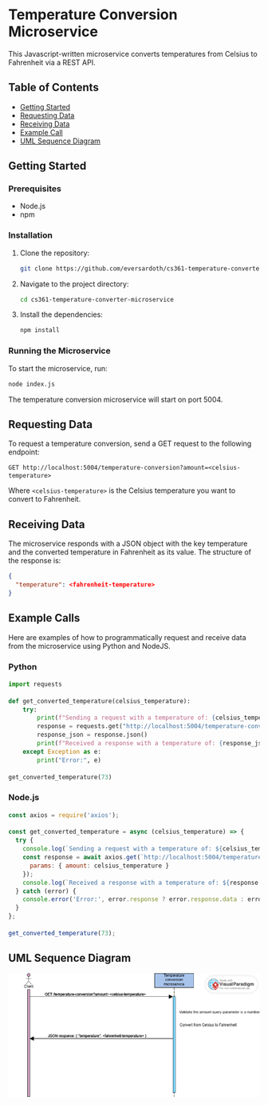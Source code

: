 # Temperature Conversion Microservice

This Javascript-written microservice converts temperatures from Celsius to Fahrenheit via a REST API.

## Table of Contents
- [Getting Started](#getting-started)
- [Requesting Data](#requesting-data)
- [Receiving Data](#receiving-data)
- [Example Call](#example-call)
- [UML Sequence Diagram](#uml-sequence-diagram)

## Getting Started

### Prerequisites
- Node.js
- npm

### Installation
1. Clone the repository:
    ```sh
    git clone https://github.com/eversardoth/cs361-temperature-converter-microservice
    ```
2. Navigate to the project directory:
    ```sh
    cd cs361-temperature-converter-microservice
    ```
3. Install the dependencies:
    ```sh
    npm install
    ```

### Running the Microservice
To start the microservice, run:
```sh
node index.js
```
The temperature conversion microservice will start on port 5004.

## Requesting Data

To request a temperature conversion, send a GET request to the following endpoint:
```
GET http://localhost:5004/temperature-conversion?amount=<celsius-temperature>
```
Where `<celsius-temperature>` is the Celsius temperature you want to convert to Fahrenheit.

## Receiving Data

The microservice responds with a JSON object with the key temperature and the converted temperature in Fahrenheit as its value. The structure of the response is:
```json
{
  "temperature": <fahrenheit-temperature>
}
```

## Example Calls

Here are examples of how to programmatically request and receive data from the microservice using Python and NodeJS.

### Python
```python
import requests

def get_converted_temperature(celsius_temperature):
    try:
        print(f"Sending a request with a temperature of: {celsius_temperature}°C")
        response = requests.get("http://localhost:5004/temperature-conversion", params={"amount": celsius_temperature})
        response_json = response.json()
        print(f"Received a response with a temperature of: {response_json['temperature']}°F")
    except Exception as e:
        print("Error:", e)

get_converted_temperature(73)
```

### Node.js
```javascript
const axios = require('axios');

const get_converted_temperature = async (celsius_temperature) => {
  try {
    console.log(`Sending a request with a temperature of: ${celsius_temperature}°C`);
    const response = await axios.get(`http://localhost:5004/temperature-conversion`, {
      params: { amount: celsius_temperature }
    });
    console.log(`Received a response with a temperature of: ${response.data.temperature}°F`);
  } catch (error) {
    console.error('Error:', error.response ? error.response.data : error.message);
  }
};

get_converted_temperature(73);
```

## UML Sequence Diagram
![UML Sequence Diagram](<uml.png>)
